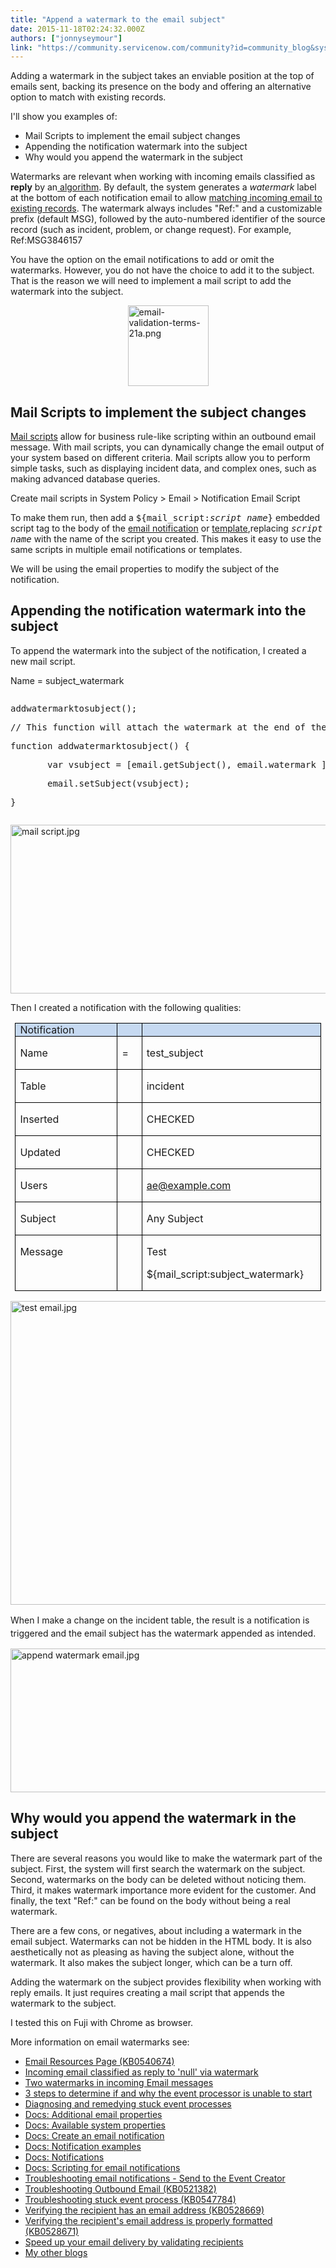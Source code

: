 ```yaml
---
title: "Append a watermark to the email subject"
date: 2015-11-18T02:24:32.000Z
authors: ["jonnyseymour"]
link: "https://community.servicenow.com/community?id=community_blog&sys_id=36cda2e9dbd0dbc01dcaf3231f961946"
---
```

<p>Adding a watermark in the subject takes an enviable position at the top of emails sent, backing its presence on the body and offering an alternative option to match with existing records.</p><p></p><p>I'll show you examples of:</p><ul><li>Mail Scripts to implement the email subject changes</li><li>Appending the notification watermark into the subject</li><li>Why would you append the watermark in the subject</li></ul><p></p><p>Watermarks are relevant when working with incoming emails classified as <strong>reply</strong> by an<a title="ki.servicenow.com/images/7/77/Inbound_email_action_type.png" href="http://wiki.servicenow.com/images/7/77/Inbound_email_action_type.png"> algorithm</a>. By default, the system generates a <em>watermark </em>label at the bottom of each notification email to allow <a href="http://wiki.servicenow.com/index.php?title=Inbound_Email_Actions#Matching_Incoming_Email_to_Existing_Records" title="Inbound Email Actions">matching incoming email to existing records</a>. The watermark always includes "Ref:" and a customizable prefix (default MSG), followed by the auto-numbered identifier of the source record (such as incident, problem, or change request). For example, Ref:MSG3846157</p><p></p><p>You have the option on the email notifications to add or omit the watermarks. However, you do not have the choice to add it to the subject. That is the reason we will need to implement a mail script to add the watermark into the subject.</p><p></p><p><img   alt="email-validation-terms-21a.png" class="image-8 jive-image" height="129" src="9b059142db18d344e9737a9e0f96192b.iix" style="width: 129px; height: 129px; display: block; margin-left: auto; margin-right: auto;" width="129"/></p><p></p><h2>Mail Scripts to implement the subject changes</h2><p><a title="ki.servicenow.com/?title=Scripting_for_Email_Notifications#gsc.tab=0" href="http://wiki.servicenow.com/?title=Scripting_for_Email_Notifications#gsc.tab=0">Mail scripts</a> allow for business rule-like scripting within an outbound email message. With mail scripts, you can dynamically change the email output of your system based on different criteria. Mail scripts allow you to perform simple tasks, such as displaying incident data, and complex ones, such as making advanced database queries.</p><p></p><p>Create mail scripts in System Policy &gt; Email &gt; Notification Email Script</p><p>To make them run, then add a <tt>${mail_script:<em>script name</em>}</tt> embedded script tag to the body of the <a href="http://wiki.servicenow.com/index.php?title=Email_Notifications" title="Email Notifications">email notification</a> or <a href="http://wiki.servicenow.com/index.php?title=Email_Templates" title="Email Templates">template</a>,replacing <tt><em>script name</em></tt> with the name of the script you created. This makes it easy to use the same scripts in multiple email notifications or templates.</p><p></p><p>We will be using the email properties to modify the subject of the notification.</p><p></p><h2>Appending the notification watermark into the subject</h2><p>To append the watermark into the subject of the notification, I created a new mail script.</p><p>Name = subject_watermark</p><pre __default_attr="javascript" __jive_macro_name="code" class="jive_macro_code _jivemacro_uid_1446455964506628 jive_text_macro" data-renderedposition="865.2000122070312_8_902_96" jivemacro_uid="_1446455964506628"><p>addwatermarktosubject();</p><p>// This function will attach the watermark at the end of the subject</p><p>function addwatermarktosubject() {</p><p>       var vsubject = [email.getSubject(), email.watermark ].join(' ');</p><p>       email.setSubject(vsubject);</p><p>}</p></pre><p></p><p style="text-align: left;"><img   alt="mail script.jpg" class="image-5 jive-image" src="6e7da086db9857049c9ffb651f9619fd.iix" style="width: 620px; height: 270px; display: block; margin-left: auto; margin-right: auto;"/></p><p>Then I created a notification with the following qualities:</p><p></p><table border="1" cellpadding="0" cellspacing="0" style="border: none; padding: 0 5.4pt 0 5.4pt;"><tbody><tr><td style="border: solid windowtext 1.0pt; background: #C6D9F1; padding: 0 5.4pt 0 5.4pt;" valign="top" width="148">Notification</td><td style="border: solid windowtext 1.0pt; border-left: none; background: #C6D9F1; padding: 0 5.4pt 0 5.4pt;" valign="top" width="24"><p></p></td><td style="border: solid windowtext 1.0pt; border-left: none; background: #C6D9F1; padding: 0 5.4pt 0 5.4pt;" valign="top" width="271"><p></p></td></tr><tr><td style="border: solid windowtext 1.0pt; border-top: none; padding: 0 5.4pt 0 5.4pt;" valign="top" width="148"><p>Name</p></td><td style="border-top: none; border-left: none; border-bottom: solid windowtext 1.0pt; border-right: solid windowtext 1.0pt; padding: 0 5.4pt 0 5.4pt;" valign="top" width="24"><p>=</p></td><td style="border-top: none; border-left: none; border-bottom: solid windowtext 1.0pt; border-right: solid windowtext 1.0pt; padding: 0 5.4pt 0 5.4pt;" valign="top" width="271"><p>test_subject</p></td></tr><tr><td style="border: solid windowtext 1.0pt; border-top: none; padding: 0 5.4pt 0 5.4pt;" valign="top" width="148"><p>Table</p></td><td style="border-top: none; border-left: none; border-bottom: solid windowtext 1.0pt; border-right: solid windowtext 1.0pt; padding: 0 5.4pt 0 5.4pt;" valign="top" width="24"><p></p></td><td style="border-top: none; border-left: none; border-bottom: solid windowtext 1.0pt; border-right: solid windowtext 1.0pt; padding: 0 5.4pt 0 5.4pt;" valign="top" width="271"><p>incident</p></td></tr><tr><td style="border: solid windowtext 1.0pt; border-top: none; padding: 0 5.4pt 0 5.4pt;" valign="top" width="148"><p>Inserted</p></td><td style="border-top: none; border-left: none; border-bottom: solid windowtext 1.0pt; border-right: solid windowtext 1.0pt; padding: 0 5.4pt 0 5.4pt;" valign="top" width="24"><p></p></td><td style="border-top: none; border-left: none; border-bottom: solid windowtext 1.0pt; border-right: solid windowtext 1.0pt; padding: 0 5.4pt 0 5.4pt;" valign="top" width="271"><p>CHECKED</p></td></tr><tr><td style="border: solid windowtext 1.0pt; border-top: none; padding: 0 5.4pt 0 5.4pt;" valign="top" width="148"><p>Updated</p></td><td style="border-top: none; border-left: none; border-bottom: solid windowtext 1.0pt; border-right: solid windowtext 1.0pt; padding: 0 5.4pt 0 5.4pt;" valign="top" width="24"><p></p></td><td style="border-top: none; border-left: none; border-bottom: solid windowtext 1.0pt; border-right: solid windowtext 1.0pt; padding: 0 5.4pt 0 5.4pt;" valign="top" width="271"><p>CHECKED</p></td></tr><tr><td style="border: solid windowtext 1.0pt; border-top: none; padding: 0 5.4pt 0 5.4pt;" valign="top" width="148"><p>Users</p></td><td style="border-top: none; border-left: none; border-bottom: solid windowtext 1.0pt; border-right: solid windowtext 1.0pt; padding: 0 5.4pt 0 5.4pt;" valign="top" width="24"><p></p></td><td style="border-top: none; border-left: none; border-bottom: solid windowtext 1.0pt; border-right: solid windowtext 1.0pt; padding: 0 5.4pt 0 5.4pt;" valign="top" width="271"><p><a title="k-email-small" class="jive-link-email-small" href="mailto:ae@example.com">ae@example.com</a></p></td></tr><tr><td style="border: solid windowtext 1.0pt; border-top: none; padding: 0 5.4pt 0 5.4pt;" valign="top" width="148"><p>Subject</p></td><td style="border-top: none; border-left: none; border-bottom: solid windowtext 1.0pt; border-right: solid windowtext 1.0pt; padding: 0 5.4pt 0 5.4pt;" valign="top" width="24"><p></p></td><td style="border-top: none; border-left: none; border-bottom: solid windowtext 1.0pt; border-right: solid windowtext 1.0pt; padding: 0 5.4pt 0 5.4pt;" valign="top" width="271"><p>Any Subject</p></td></tr><tr><td style="border: solid windowtext 1.0pt; border-top: none; padding: 0 5.4pt 0 5.4pt;" valign="top" width="148"><p>Message</p></td><td style="border-top: none; border-left: none; border-bottom: solid windowtext 1.0pt; border-right: solid windowtext 1.0pt; padding: 0 5.4pt 0 5.4pt;" valign="top" width="24"><p></p></td><td style="border-top: none; border-left: none; border-bottom: solid windowtext 1.0pt; border-right: solid windowtext 1.0pt; padding: 0 5.4pt 0 5.4pt;" valign="top" width="271"><p>Test</p><p>${mail_script:subject_watermark}</p></td></tr></tbody></table><p></p><p><img   alt="test email.jpg" class="image-6 jive-image" src="f188c0c6db9c5fc03eb27a9e0f96190e.iix" style="width: 620px; height: 486px; display: block; margin-left: auto; margin-right: auto;"/></p><p></p><p>When I make a change on the incident table, the result is a<span style="line-height: 1.5;"> notification is triggered and the email subject has the watermark appended as intended.</span></p><p><img   alt="append watermark email.jpg" class="image-7 jive-image" src="308cebf1db1c1704ed6af3231f9619a0.iix" style="width: 620px; height: 230px; display: block; margin-left: auto; margin-right: auto;"/></p><p></p><p></p><h2>Why would you append the watermark in the subject</h2><p>There are several reasons you would like to make the watermark part of the subject. First, the system will first search the watermark on the subject. Second, watermarks on the body can be deleted without noticing them. Third, it makes watermark importance more evident for the customer. And finally, the text "Ref:" can be found on the body without being a real watermark.</p><p></p><p>There are a few cons, or negatives, about including a watermark in the email subject. Watermarks can not be hidden in the HTML body. It is also aesthetically not as pleasing as having the subject alone, without the watermark. It also makes the subject longer, which can be a turn off.</p><p></p><p>Adding the watermark on the subject provides flexibility when working with reply emails. It just requires creating a mail script that appends the watermark to the subject.</p><p></p><p></p><p>I tested this on Fuji with Chrome as browser.</p><p></p><p>More information on email watermarks see:</p><ul><li><a title="i.service-now.com/kb_view.do?sysparm_article=KB0540674" href="https://hi.service-now.com/kb_view.do?sysparm_article=KB0540674">Email Resources Page (KB0540674)</a></li><li><a title="" _jive_internal="true" href="/community?id=community_blog&sys_id=bc7c22e1dbd0dbc01dcaf3231f961996">Incoming email classified as reply to 'null' via watermark</a></li><li><a title="" _jive_internal="true" href="/community?id=community_blog&sys_id=3a8c2ae1dbd0dbc01dcaf3231f9619fc">Two watermarks in incoming Email messages</a></li><li><a title="" _jive_internal="true" href="/community?id=community_blog&sys_id=ae9caee1dbd0dbc01dcaf3231f96193c">3 steps to determine if and why the event processor is unable to start</a></li><li><a title="" _jive_internal="true" href="/community?id=community_blog&sys_id=f0dc6665dbd0dbc01dcaf3231f961955">Diagnosing and remedying stuck event processes</a></li><li><a title="" _jive_internal="true" href="/community?id=community_blog&sys_id=c8edaae9dbd0dbc01dcaf3231f96199b">Docs: Additional email properties</a></li><li><a title="ocs.servicenow.com/bundle/istanbul-servicenow-platform/page/administer/reference-pages/reference/r_AvailableSystemProperties.html" href="https://docs.servicenow.com/bundle/istanbul-servicenow-platform/page/administer/reference-pages/reference/r_AvailableSystemProperties.html">Docs: Available system properties</a></li><li><a title="ocs.servicenow.com/bundle/istanbul-servicenow-platform/page/administer/wizards/task/t_CreateTheEmailNotification.html" href="https://docs.servicenow.com/bundle/istanbul-servicenow-platform/page/administer/wizards/task/t_CreateTheEmailNotification.html">Docs: Create an email notification</a></li><li><a title="ocs.servicenow.com/bundle/istanbul-servicenow-platform/page/administer/notification/concept/c_NotificationExamples.html" href="https://docs.servicenow.com/bundle/istanbul-servicenow-platform/page/administer/notification/concept/c_NotificationExamples.html">Docs: Notification examples</a></li><li><a title="ocs.servicenow.com/bundle/istanbul-servicenow-platform/page/script/server-scripting/concept/c_ScriptingForEmailNotifications.html" href="https://docs.servicenow.com/bundle/istanbul-servicenow-platform/page/script/server-scripting/concept/c_ScriptingForEmailNotifications.html">Docs: Notifications</a></li><li><a title="ocs.servicenow.com/bundle/istanbul-servicenow-platform/page/script/server-scripting/concept/c_ScriptingForEmailNotifications.html" href="https://docs.servicenow.com/bundle/istanbul-servicenow-platform/page/script/server-scripting/concept/c_ScriptingForEmailNotifications.html">Docs: Scripting for email notifications</a></li><li><a title="ocs.servicenow.com/bundle/istanbul-servicenow-platform/page/administer/notification/reference/notifications.html" href="https://docs.servicenow.com/bundle/istanbul-servicenow-platform/page/administer/notification/reference/notifications.html">Troubleshooting email notifications - Send to the Event Creator</a></li><li><a title="i.service-now.com/kb_view.do?sysparm_article=KB0547784" href="https://hi.service-now.com/kb_view.do?sysparm_article=KB0547784">Troubleshooting Outbound Email (KB0521382)</a></li><li><a title="i.service-now.com/kb_view.do?sysparm_article=KB0547784" href="https://hi.service-now.com/kb_view.do?sysparm_article=KB0547784">Troubleshooting stuck event process (KB0547784)</a></li><li><a title="i.service-now.com/kb_view.do?sysparm_article=KB0528669" href="https://hi.service-now.com/kb_view.do?sysparm_article=KB0528669">Verifying the recipient has an email address (KB0528669)</a></li><li><a title="i.service-now.com/kb_view.do?sysparm_article=KB0528671" href="https://hi.service-now.com/kb_view.do?sysparm_article=KB0528671">Verifying the recipient's email address is properly formatted (KB0528671)</a></li><li><a title="" _jive_internal="true" href="/community?id=community_blog&sys_id=932e6a6ddbd0dbc01dcaf3231f961953">Speed up your email delivery by validating recipients</a></li><li><a title="" _jive_internal="true" href="/people/jonnyseymour/content?filterID=contentstatus%5Bpublished%5D%7Eobjecttype%7Eobjecttype%5Bblogpost%5D">My other blogs</a></li></ul>